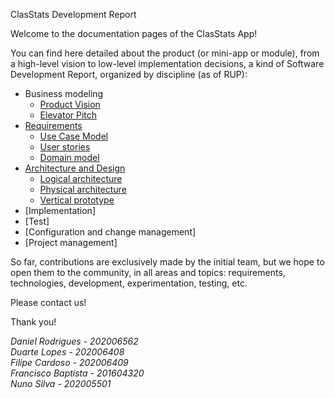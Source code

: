 ClasStats Development Report

Welcome to the documentation pages of the ClasStats App!

You can find here detailed about the product (or mini-app or module), from a high-level vision to low-level implementation decisions, a kind of Software Development Report, organized by discipline (as of RUP): 

* Business modeling 
  * [Product Vision](https://github.com/LEIC-ES-2021-22/2LEIC03T2/blob/main/docs/ProductVision.md)
  * [Elevator Pitch](https://github.com/LEIC-ES-2021-22/2LEIC03T2/blob/main/docs/ElevatorPitch.md)
* [Requirements](https://github.com/LEIC-ES-2021-22/2LEIC03T2/blob/main/docs/requirements.md)
  * [Use Case Model](https://github.com/LEIC-ES-2021-22/2LEIC03T2/blob/main/docs/requirements.md#Use-case-model)
  * [User stories](https://github.com/LEIC-ES-2021-22/2LEIC03T2/blob/main/docs/requirements.md#User-stories)
  * [Domain model](https://github.com/LEIC-ES-2021-22/2LEIC03T2/blob/main/docs/requirements.md#Domain-model)
* [Architecture and Design](https://github.com/LEIC-ES-2021-22/2LEIC03T2/blob/main/docs/ArchitectureAndDesign.md)
  * [Logical architecture](https://github.com/LEIC-ES-2021-22/2LEIC03T2/blob/main/docs/ArchitectureAndDesign.md#Logical-architecture)
  * [Physical architecture](https://github.com/LEIC-ES-2021-22/2LEIC03T2/blob/main/docs/ArchitectureAndDesign.md#Physical-architecture)
  * [Vertical prototype](https://github.com/LEIC-ES-2021-22/2LEIC03T2/blob/main/docs/ArchitectureAndDesign.md#Vertical-prototype)
* [Implementation]
* [Test]
* [Configuration and change management]
* [Project management]

So far, contributions are exclusively made by the initial team, but we hope to open them to the community, in all areas and topics: requirements, technologies, development, experimentation, testing, etc.

Please contact us! 

Thank you! <br>

*Daniel Rodrigues - 202006562 <br>
Duarte Lopes - 202006408 <br>
Filipe Cardoso - 202006409 <br>
Francisco Baptista - 201604320 <br>
Nuno Silva - 202005501* <br>
